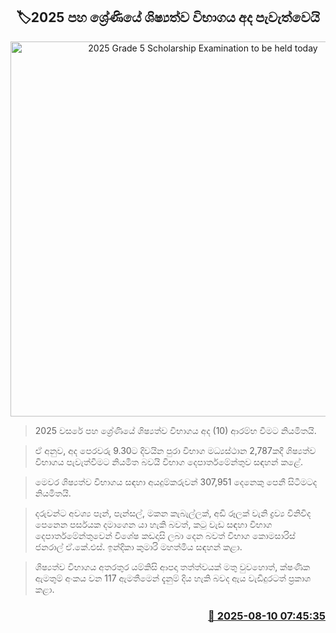 <p align='center'><b><h2 align='center' title='2025 Grade 5 Scholarship Examination to be held today'>🏷2025 පහ ශ්‍රේණියේ ශිෂ්‍යත්ව විභාගය අද පැවැත්වෙයි</h2></b></p>
<p align='center'><img src='https://helakuru.sgp1.cdn.digitaloceanspaces.com/esana/images/lib/grade-5-scholarship-exam.jpg' width='600' alt='2025 Grade 5 Scholarship Examination to be held today'></p>

> 2025 වසරේ පහ ශ්‍රේණියේ ශිෂ්‍යත්ව විභාගය අද (10) ආරම්භ වීමට නියමිතයි.

> ඒ අනුව, අද පෙරවරු 9.30ට දිවයින පුරා විභාග මධ්‍යස්ථාන 2,787කදී ශිෂ්‍යත්ව විභාගය පැවැත්වීමට නියමිත බවයි විභාග දෙපාර්තමේන්තුව සඳහන් කළේ.

> මෙවර ශිෂ්‍යත්ව විභාගය සඳහා අයදුම්කරුවන් 307,951 දෙනෙකු පෙනී සිටීමටද නියමිතයි.

> දරුවන්ට අවශ්‍ය පෑන්, පැන්සල්, මකන කැබැල්ලක්, අඩි රූලක් වැනි ද්‍රව්‍ය විනිවිද පෙනෙන පර්සයක දමාගෙන යා හැකි බවත්, කටු වැඩ සඳහා විභාග දෙපාර්තමේන්තුවෙන් විශේෂ කඩදාසි ලබා දෙන බවත් විභාග කොමසාරිස් ජනරාල් ඒ.කේ.එස්. ඉන්දිකා කුමාරි මහත්මිය සඳහන් කළා.

> ශිෂ්‍යත්ව විභාගය අතරතුර යම්කිසි ආපදා තත්ත්වයක් මතු වුවහොත්, ක්ෂණික ඇමතුම් අංකය වන 117 ඇමතීමෙන් දැනුම් දිය හැකි බවද ඇය වැඩිදුරටත් ප්‍රකාශ කළා.



<h3 align='right'><a href='https://www.helakuru.lk/esana/p/112567/'>📅 2025-08-10 07:45:35</a></h3>
